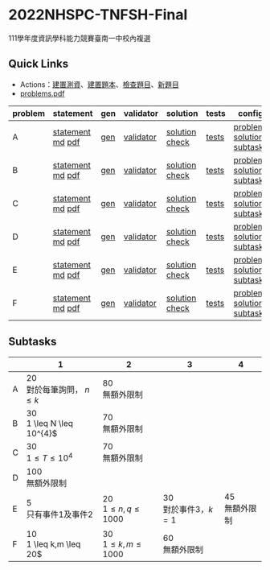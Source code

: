 # 2022NHSPC-TNFSH-Final
111學年度資訊學科能力競賽臺南一中校內複選

## Quick Links
* Actions：[建置測資](../../actions/workflows/build-tests.yml)、[建置題本](../../actions/workflows/build-pdf.yml)、[檢查題目](../../actions/workflows/tps-verify.yml)、[新題目](../../actions/workflows/new-problem.yml)
* [problems.pdf](pA/attachments/problems.pdf)

| problem | statement | gen | validator | solution | tests | config |
| --- | --- | --- | --- | --- | --- | --- |
| A | [statement](pA/statement) [md](pA/statement/index.md) [pdf](pA/statement/index.pdf) | [gen](pA/gen) | [validator](pA/validator) | [solution](pA/solution) [check](pA/solutions-check.txt) | [tests](pA/tests) | [problem](pA/problem.json) [solutions](pA/solutions.json) [subtasks](pA/subtasks.json) |
| B | [statement](pB/statement) [md](pB/statement/index.md) [pdf](pB/statement/index.pdf) | [gen](pB/gen) | [validator](pB/validator) | [solution](pB/solution) [check](pB/solutions-check.txt) | [tests](pB/tests) | [problem](pB/problem.json) [solutions](pB/solutions.json) [subtasks](pB/subtasks.json) |
| C | [statement](pC/statement) [md](pC/statement/index.md) [pdf](pC/statement/index.pdf) | [gen](pC/gen) | [validator](pC/validator) | [solution](pC/solution) [check](pC/solutions-check.txt) | [tests](pC/tests) | [problem](pC/problem.json) [solutions](pC/solutions.json) [subtasks](pC/subtasks.json) |
| D | [statement](pD/statement) [md](pD/statement/index.md) [pdf](pD/statement/index.pdf) | [gen](pD/gen) | [validator](pD/validator) | [solution](pD/solution) [check](pD/solutions-check.txt) | [tests](pD/tests) | [problem](pD/problem.json) [solutions](pD/solutions.json) [subtasks](pD/subtasks.json) |
| E | [statement](pE/statement) [md](pE/statement/index.md) [pdf](pE/statement/index.pdf) | [gen](pE/gen) | [validator](pE/validator) | [solution](pE/solution) [check](pE/solutions-check.txt) | [tests](pE/tests) | [problem](pE/problem.json) [solutions](pE/solutions.json) [subtasks](pE/subtasks.json) |
| F | [statement](pF/statement) [md](pF/statement/index.md) [pdf](pF/statement/index.pdf) | [gen](pF/gen) | [validator](pF/validator) | [solution](pF/solution) [check](pF/solutions-check.txt) | [tests](pF/tests) | [problem](pF/problem.json) [solutions](pF/solutions.json) [subtasks](pF/subtasks.json) |
<!-- new problem -->

## Subtasks
<!-- subtasks start -->
| | 1 | 2 | 3 | 4 |
| --- | --- | --- | --- | --- |
| A | 20<br>對於每筆詢問， $n \leq k$ | 80<br>無額外限制 |
| B | 30<br>1 \leq N \leq 10^{4}$ | 70<br>無額外限制 |
| C | 30<br>$1 \leq T \leq 10^{4}$ | 70<br>無額外限制 |
| D | 100<br>無額外限制 |
| E | 5<br>只有事件1及事件2 | 20<br>$1 \leq n, q \leq 1000$ | 30<br>對於事件3，$k = 1$ | 45<br>無額外限制 |
| F | 10<br>1 \leq k,m \leq 20$ | 30<br>$1 \leq k,m \leq 1000$ | 60<br>無額外限制 |
<!-- subtasks end -->
